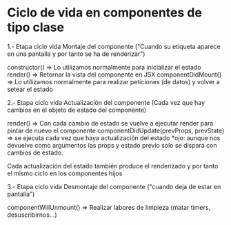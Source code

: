 # Ciclo de vida en componentes de tipo clase

1.- Etapa ciclo vida Montaje del componente ("Cuando su etiqueta aparece en una pantalla y
por tanto se ha de renderizar")

constructor() => Lo utilizamos normalmente para inicializar el estado
render() => Retornar la vista del componente en JSX
componentDidMount() => Lo utilizamos normalmente para realizar peticiones (de datos) y volver a setear el estado

2.- Etapa ciclo vida Actualización del componente (Cada vez que hay cambios en el objeto de estado del componente)

render() => Con cada cambio de estado se vuelve a ejecutar render para pintar de nuevo el componente
componentDidUpdate(prevProps, prevState) => se ejecuta cada vez que haya actualización del estado
*ojo: aunque nos devuelve como argumentos las props y estado previo solo se dispara con cambios de estado.

Cada actualización del estado también produce el renderizado y por tanto el mismo ciclo en los componentes hijos

3.- Etapa ciclo vida Desmontaje del componente ("cuando deja de estar en pantalla")

componentWillUnmount() => Realizar labores de limpieza (matar timers, desuscribirnos...)

